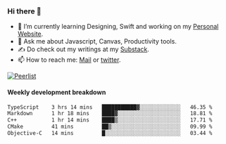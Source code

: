### Hi there 👋

- 🌱 I’m currently learning Designing, Swift and working on my [Personal Website](https://kvaishak.com/).
- 💬 Ask me about Javascript, Canvas,  Productivity tools. 
- :writing_hand: Do check out my writings at my [Substack](https://kvaishak.substack.com/).
- 📫 How to reach me: [Mail](mailto:vaishak.kaippanchery@gmail.com) or [twitter](https://twitter.com/kvaishack).

[![Peerlist](https://github-readme-badge.peerlist.io/api/vaishak)](https://peerlist.io/vaishak)

#### Weekly development breakdown

<!--START_SECTION:waka-->

```txt
TypeScript    3 hrs 14 mins   ███████████▓░░░░░░░░░░░░░   46.35 %
Markdown      1 hr 18 mins    ████▓░░░░░░░░░░░░░░░░░░░░   18.81 %
C++           1 hr 14 mins    ████▒░░░░░░░░░░░░░░░░░░░░   17.71 %
CMake         41 mins         ██▒░░░░░░░░░░░░░░░░░░░░░░   09.99 %
Objective-C   14 mins         █░░░░░░░░░░░░░░░░░░░░░░░░   03.44 %
```

<!--END_SECTION:waka-->
